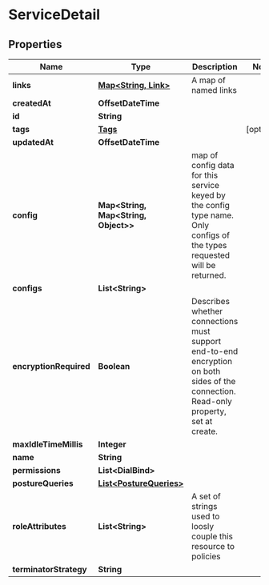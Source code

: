 

# ServiceDetail


## Properties

| Name | Type | Description | Notes |
|------------ | ------------- | ------------- | -------------|
|**links** | [**Map&lt;String, Link&gt;**](Link.md) | A map of named links |  |
|**createdAt** | **OffsetDateTime** |  |  |
|**id** | **String** |  |  |
|**tags** | [**Tags**](Tags.md) |  |  [optional] |
|**updatedAt** | **OffsetDateTime** |  |  |
|**config** | **Map&lt;String, Map&lt;String, Object&gt;&gt;** | map of config data for this service keyed by the config type name. Only configs of the types requested will be returned. |  |
|**configs** | **List&lt;String&gt;** |  |  |
|**encryptionRequired** | **Boolean** | Describes whether connections must support end-to-end encryption on both sides of the connection. Read-only property, set at create. |  |
|**maxIdleTimeMillis** | **Integer** |  |  |
|**name** | **String** |  |  |
|**permissions** | **List&lt;DialBind&gt;** |  |  |
|**postureQueries** | [**List&lt;PostureQueries&gt;**](PostureQueries.md) |  |  |
|**roleAttributes** | **List&lt;String&gt;** | A set of strings used to loosly couple this resource to policies |  |
|**terminatorStrategy** | **String** |  |  |



